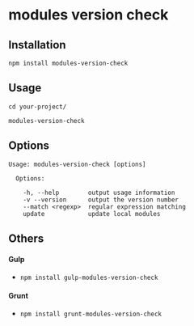 # modules version check

## Installation

```
npm install modules-version-check
```

## Usage

```
cd your-project/

modules-version-check
```

## Options

```
Usage: modules-version-check [options]

  Options:

    -h, --help        output usage information
    -v --version      output the version number
    --match <regexp>  regular expression matching
    update            update local modules
```

## Others

#### Gulp

* `npm install gulp-modules-version-check`

#### Grunt

* `npm install grunt-modules-version-check`

